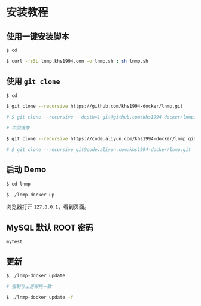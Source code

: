 # 安装教程

## 使用一键安装脚本

```bash
$ cd

$ curl -fsSL lnmp.khs1994.com -o lnmp.sh ; sh lnmp.sh
```

## 使用 `git clone`

```bash
$ cd

$ git clone --recursive https://github.com/khs1994-docker/lnmp.git

# $ git clone --recursive --depth=1 git@github.com:khs1994-docker/lnmp.git

# 中国镜像

$ git clone --recursive https://code.aliyun.com/khs1994-docker/lnmp.git

# $ git clone --recursive git@code.aliyun.com:khs1994-docker/lnmp.git
```

## 启动 Demo

```bash
$ cd lnmp

$ ./lnmp-docker up
```

浏览器打开 `127.0.0.1`，看到页面。

## MySQL 默认 ROOT 密码

`mytest`

## 更新

```bash
$ ./lnmp-docker update

# 强制与上游保持一致

$ ./lnmp-docker update -f
```
